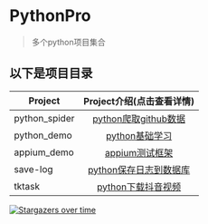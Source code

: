 # PythonPro

> 多个python项目集合

## 以下是项目目录

| Project                    |       Project介绍(点击查看详情)    |
| --------                   |          :----:                      |
| python_spider              |          [python爬取github数据][1]                    |
| python_demo                |          [python基础学习][2]                    |
| appium_demo                |          [appium测试框架][3]                    |
| save-log                   |          [python保存日志到数据库][4]                    |
| tktask                     |          [python下载抖音视频][5]                    |

[1]:https://github.com/yueyue10/PythonPro/tree/master/python_spider
[2]:https://github.com/yueyue10/PythonPro/tree/master/python_demo
[3]:https://github.com/yueyue10/PythonPro/tree/master/appium_demo
[4]:https://github.com/yueyue10/PythonPro/tree/master/save-log
[5]:https://github.com/yueyue10/PythonPro/tree/master/appium_demo/other/tktask

[![Stargazers over time](https://starchart.cc/yueyue10/PythonPro.svg)](https://starchart.cc/yueyue10/PythonPro)     

